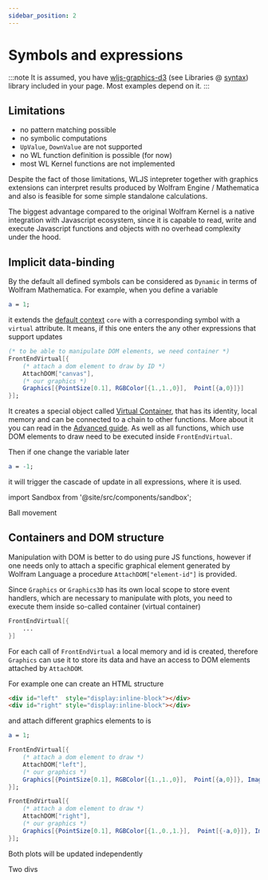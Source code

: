 ```yaml
---
sidebar_position: 2
---
```


# Symbols and expressions

:::note
It is assumed, you have [wljs-graphics-d3](https://github.com/JerryI/wljs-graphics-d3) (see Libraries @ [syntax](syntax.md#Libraries)) library included in your page. Most examples depend on it.
:::
## Limitations
- no pattern matching possible
- no symbolic computations
- `UpValue`, `DownValue` are not supported
- no WL function definition is possible (for now)
- most WL Kernel functions are not implemented

Despite the fact of those limitations, WLJS intepreter together with graphics extensions can interpret results produced by Wolfram Engine / Mathematica and also is feasible for some simple standalone calculations. 

The biggest advantage compared to the original Wolfram Kernel is a native integration with Javascript ecosystem, since it is capable to read, write and execute Javascript functions and objects with no overhead complexity under the hood.

## Implicit data-binding
By the default all defined symbols can be considered as `Dynamic` in terms of Wolfram Mathematica. For example, when you define a variable

```mathematica
a = 1;
```

it extends the [default context](../Advanced/architecture.md) `core` with a corresponding symbol with a `virtual` attribute. It means, if this one enters the any other expressions that support updates

```mathematica
(* to be able to manipulate DOM elements, we need container *)
FrontEndVirtual[{
	(* attach a dom element to draw by ID *)
    AttachDOM["canvas"],
    (* our graphics *)
    Graphics[{PointSize[0.1], RGBColor[{1.,1.,0}],  Point[{a,0}]}]
}]; 
```

It creates a special object called [Virtual Container](../../frontend/Advanced/front-end-functions.md), that has its identity, local memory and can be connected to a chain to other functions. More about it you can read in the [Advanced guide](../Advanced/containers.md). As well as all functions, which use DOM elements to draw need to be executed inside `FrontEndVirtual`. 

Then if one change the variable later

```mathematica
a = -1;
```

it will trigger the cascade of update in all expressions, where it is used. 

import Sandbox from '@site/src/components/sandbox';

<Sandbox code="('wls!'%241%3BK%7B*_be%20able_animate%20we%20need%20a%20container%23Kf%5B(K%5Ct%7B*%20attach%20a%20dom%20element_draw%236QAttachDOM%5B%5C'canvas%5C'Z6Q%7B*%20our%20gY%236QGY%5B(PointSize%5B0.1Z%20RGBColor%5B(1.%2C1.%2C0)ZQPoint%5B(a%2C0)%5D)%2C%20ImageSize-%3E(500%2C100)%5DK)%5D%3B%20KKWhile%5BTrue%2C8-1%3B81%3BK%5D%3BK'~js!''~includes!%5B'https%3A%2F%2Fcdn.jsdelivr.net%2Fgh%2FJerryI%2Fwljs-gY-d3%40latest%2Fdist%2Fkernel.js'%5D~compiled!%5B'Hold'XSet'~a71NfU'4AttachDOM'~%22canvas%22'NGYU'4PointSize70.1NRGBColorU71%2C1%2C094PointU'~a709NRule'~ImageSizeU7500%2C10099NWhile7trueXq-1Nq1Znull9%2Cnull9)4%2C%5B'6KQ7'%2C86Pause%5B2%5D%3B6%249%5D%5DK%5CnN%5D4Q%20%20U'4ListX4CompoundExpression'4YraphicsZ%5D%2C_%20to%20fFrontEndVirtualqPause72NSet'~a7%23%20*%7D%24a%20%3D%20%01%24%23qf_ZYXUQNK98764_">Ball movement</Sandbox>

## Containers and DOM structure

Manipulation with DOM is better to do using pure JS functions, however if one needs only to attach a specific graphical element generated by Wolfram Language a procedure `AttachDOM["element-id"]` is provided.

Since `Graphics` or `Graphics3D` has its own local scope to store event handlers, which are necessary to manipulate with plots, you need to execute them inside so-called container (virtual container)

```mathematica
FrontEndVirtual[{
	...
}]
```

For each call of `FrontEndVirtual` a local memory and id is created, therefore `Graphics` can use it to store its data and have an access to DOM elements attached by `AttachDOM`. 

For example one can create an HTML structure 

```html
<div id="left"  style="display:inline-block"></div>
<div id="right" style="display:inline-block"></div>
```

and attach different graphics elements to is 

```mathematica
a = 1;

FrontEndVirtual[{
	(* attach a dom element to draw *)
    AttachDOM["left"],
    (* our graphics *)
    Graphics[{PointSize[0.1], RGBColor[{1.,1.,0}],  Point[{a,0}]}, ImageSize->{200,100}]
}]; 

FrontEndVirtual[{
	(* attach a dom element to draw *)
    AttachDOM["right"],  
    (* our graphics *)
    Graphics[{PointSize[0.1], RGBColor[{1.,0.,1.}],  Point[{-a,0}]}, ImageSize->{200,100}]
}]; 
```

Both plots will be updated independently

<Sandbox code="('wls!'a61%3B9b%3D-1%3B%209%7B*%20to%20be%20able%20to%20animate%20we%20need%20a%20container%20*%7D9%267%60left%5C'q58%2B1.%2C0%7FaQ%267%60right%5C'q%2558%2B0.%2C1.%7FbQWhile%5BTrue%2CXa6-1%3BXb61%3B5a61%3BX5a61%3BXb6-1%3B9%5D%3B9'~js!'const%20el1Y1.id6%5C'left%5C'%3B9el1_const%20el2Y2.id6%5C'right%5C'%3B9el2_%241%7D%3B9%242%7D%3B9'~includes!%5B'https%3A%2F%2Fcdn.jsdelivr.net%2Fgh%2FJerryI%2Fwljs-g%7C-d3%40latest%2Fdist%2Fkernel.js'%5D~compiled!%5B'Hold'%3CSet'~aKb'%2C-1%5D4%23lefZolorU%2C1%2C1%2C0%5E4PointU~aN%23righZolorU%2C1%2C0%2C1%5E4PointU~bNWhile'%2Ctrue%3CPauseKa'%2C-%3FbKa'%2C%3Fa'%2C%3Fb'%2C-1qnull%5Dqnull%5E)4%2C%5B'59%256%20%3D%207ual%5B(9%5Ct%7B*%20attach%20a%20dom%20element%20to%20draw%20*%7D5%258%25%7B*%20our%20g%7C%20*%7D5%25G%7C%5B(PointSize%5B0.19%5CnK'%2C1%5D4Set'~N'%2C0%5E%5D4Rule'~ImageSizeU%2C200%2C100%5E%5E%5D4Q%2C0)%5D)%2C%20ImageSize-%3E(200%2C100)%5D9)%5D%3B%2099U'4List'X5Pause%5B1%5D%3B5Y6document.createElement%7B%22div%22%7D%3B9elZt%22'%5D4G%7CU4PointSize'%2C0.1%5D4RGBC_.style.display6%5C'inline-block%5C'%3B99q%5D%2C%23%26ualU4AttachDOM'~%22%24document.body.append%7Bel%25%20%20%26FrontEndVirt%2Bq%20RGBColor%5B(1.%2C%3C4CompoundExpression'4%3F1%5D4PauseK%5E%5D%5D%60AttachDOM%5B%5C'%7Craphics%7F)q%25Point%5B(%01%7F%7C%60%5E%3F%3C%2B%26%25%24%23q_ZYXUQNK987654_">Two divs</Sandbox>